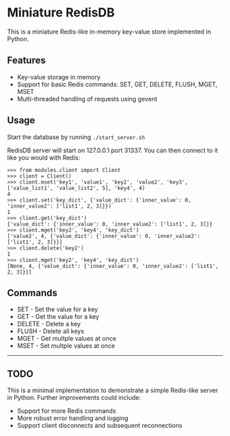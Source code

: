 # Miniature RedisDB

This is a miniature Redis-like in-memory key-value store implemented in Python.

## Features

- Key-value storage in memory
- Support for basic Redis commands: SET, GET, DELETE, FLUSH, MGET, MSET 
- Multi-threaded handling of requests using gevent

## Usage

Start the database by running `./start_server.sh`

RedisDB server will start on 127.0.0.1 port 31337. You can then connect to it like you would with Redis: 

```
>>> from modules.client import Client
>>> client = Client()
>>> client.mset('key1', 'value1', 'key2', 'value2', 'key3', ['value_list1', 'value_list2', 5], 'key4', 4)
4
>>> client.set('key_dict', {'value_dict': {'inner_value': 0, 'inner_value2': ['list1', 2, 3]}})
1
>>> client.get('key_dict')
{'value_dict': {'inner_value': 0, 'inner_value2': ['list1', 2, 3]}}
>>> client.mget('key2', 'key4', 'key_dict')
['value2', 4, {'value_dict': {'inner_value': 0, 'inner_value2': ['list1', 2, 3]}}]
>>> client.delete('key2')
1
>>> client.mget('key2', 'key4', 'key_dict')
[None, 4, {'value_dict': {'inner_value': 0, 'inner_value2': ['list1', 2, 3]}}]

```

## Commands 

- SET - Set the value for a key
- GET - Get the value for a key
- DELETE - Delete a key
- FLUSH - Delete all keys
- MGET - Get multple values at once
- MSET - Set multple values at once

---
## TODO

This is a minimal implementation to demonstrate a simple Redis-like server in Python. 
Further improvements could include:

- Support for more Redis commands
- More robust error handling and logging
- Support client disconnects and subsequent reconnections
